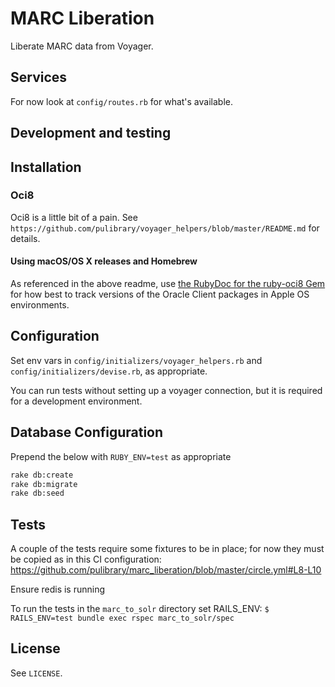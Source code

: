 # MARC Liberation

Liberate MARC data from Voyager.

## Services

For now look at `config/routes.rb` for what's available.

## Development and testing

## Installation

### Oci8

Oci8 is a little bit of a pain. See `https://github.com/pulibrary/voyager_helpers/blob/master/README.md` for details.

#### Using macOS/OS X releases and Homebrew

As referenced in the above readme, use [the RubyDoc for the ruby-oci8 Gem](http://www.rubydoc.info/github/kubo/ruby-oci8/file/docs/install-on-osx.md#Install_Oracle_Instant_Client_Packages) for how best to track versions of the Oracle Client packages in Apple OS environments.

## Configuration

Set env vars in `config/initializers/voyager_helpers.rb` and `config/initializers/devise.rb`, as appropriate.

You can run tests without setting up a voyager connection, but it is required for a development environment.

## Database Configuration

Prepend the below with `RUBY_ENV=test` as appropriate

```bash
rake db:create
rake db:migrate
rake db:seed
```

## Tests

A couple of the tests require some fixtures to be in place; for now they must be copied as in this CI configuration: https://github.com/pulibrary/marc_liberation/blob/master/circle.yml#L8-L10

Ensure redis is running

To run the tests in the `marc_to_solr` directory set RAILS_ENV:
`$ RAILS_ENV=test bundle exec rspec marc_to_solr/spec`

## License

See `LICENSE`.

